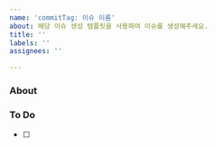 ```yaml
---
name: 'commitTag: 이슈 이름'
about: 해당 이슈 생성 템플릿을 사용하여 이슈를 생성해주세요.
title: ''
labels: ''
assignees: ''

---
```


### About

### To Do
- [ ]
